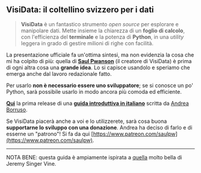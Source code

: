 ## VisiData: il coltellino svizzero per i dati

> **VisiData** è un fantastico strumento _open source_ per esplorare e manipolare dati. Mette insieme la chiarezza di un **foglio di calcolo**, con l'efficienza del **terminale** e la potenza di **Python**, in una _utility_ leggera in grado di gestire milioni di righe con facilità.

La presentazione ufficiale fa un'ottima sintesi, ma non evidenzia la cosa che mi ha colpito di più:  quella di [**Saul Pwanson**](http://saul.pw/) (il creatore di VisiData) è prima di ogni altra cosa una **grande idea**. Lo si capisce usandolo e speriamo che emerga anche dal lavoro redazionale fatto.

Per usarlo **non è necessario essere uno sviluppatore**; se si conosce un po' Python, sarà possibile usarlo in modo ancora più comoda ed efficiente.

[**Qui**](./testo/README.md) la prima release di una [**guida introduttiva in italiano**](./testo/README.md) scritta da [Andrea Borruso](https://twitter.com/aborruso).

Se VisiData piacerà anche a voi e lo utilizzerete, sarà cosa buona **supportarne lo sviluppo con una donazione**. Andrea ha deciso di farlo e di esserne un "patrono"! Si fa da qui [https://www.patreon.com/saulpw](https://www.patreon.com/saulpw).

---

NOTA BENE: questa guida è ampiamente ispirata a [quella]((https://jsvine.github.io/intro-to-visidata/)) molto bella di Jeremy Singer Vine.